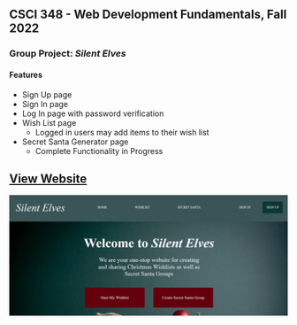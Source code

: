 ## CSCI 348 - Web Development Fundamentals, Fall 2022
### Group Project: *Silent Elves*
#### Features
* Sign Up page
* Sign In page
* Log In page with password verification
* Wish List page
  + Logged in users may add items to their wish list
* Secret Santa Generator page
  + Complete Functionality in Progress
    
## [View Website](https://studentweb.cs.wwu.edu/turnerr8/jI1H2o2VV5Zk/csci348-final-project/index.php)
![Screenshot of the Homepage](/images/Homepage.png)

